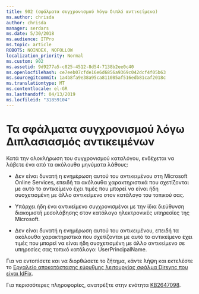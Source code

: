 ```yaml
---
title: 902 (σφάλματα συγχρονισμού λόγω διπλά αντικείμενα)
ms.author: chrisda
author: chrisda
manager: serdars
ms.date: 5/30/2018
ms.audience: ITPro
ms.topic: article
ROBOTS: NOINDEX, NOFOLLOW
localization_priority: Normal
ms.custom: 902
ms.assetid: 9d9277a5-c825-4512-8d54-7138b2ee0c40
ms.openlocfilehash: ce7eeb07cfde16e6d6856a9369c042dcf4f05b63
ms.sourcegitcommit: 1a4b8fa9e38a95ca811085af516edb81caf2018c
ms.translationtype: MT
ms.contentlocale: el-GR
ms.lasthandoff: 04/13/2019
ms.locfileid: "31859104"
---
```

# <a name="sync-errors-due-to-duplicate-objects"></a>Τα σφάλματα συγχρονισμού λόγω Διπλασιασμός αντικειμένων

Κατά την ολοκλήρωση του συγχρονισμού καταλόγου, ενδέχεται να λάβετε ένα από τα ακόλουθα μηνύματα λάθους:

- Δεν είναι δυνατή η ενημέρωση αυτού του αντικειμένου στη Microsoft Online Services, επειδή τα ακόλουθα χαρακτηριστικά που σχετίζονται με αυτό το αντικείμενο έχει τιμές που μπορεί να είναι ήδη συσχετισμένη με άλλο αντικείμενο στον κατάλογο του τοπικού σας.

- Υπάρχει ήδη ένα αντικείμενο συγχρονισμένοι με την ίδια διεύθυνση διακομιστή μεσολάβησης στον κατάλογο ηλεκτρονικές υπηρεσίες της Microsoft.

- Δεν είναι δυνατή η ενημέρωση αυτού του αντικειμένου, επειδή τα ακόλουθα χαρακτηριστικά που σχετίζονται με αυτό το αντικείμενο έχει τιμές που μπορεί να είναι ήδη συσχετισμένη με άλλο αντικείμενο σε υπηρεσίες σας τοπικό κατάλογο: UserPrincipalName.

Για να εντοπίσετε και να διορθώσετε το ζήτημα, κάντε λήψη και εκτελέστε το [Εργαλείο αποκατάστασης εύρυθμης λειτουργίας σφάλμα Dirsync που είναι IdFix](https://www.microsoft.com/download/details.aspx?id=36832).

Για περισσότερες πληροφορίες, ανατρέξτε στην ενότητα [KB2647098](https://support.microsoft.com/help/2647098/duplicate-or-invalid-attributes-prevent-directory-synchronization-in-o).
